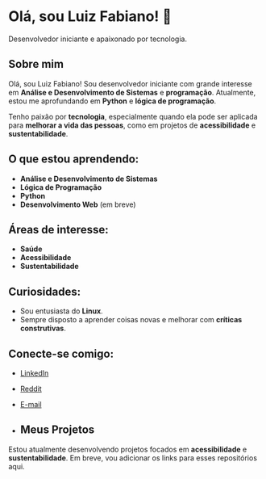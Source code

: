 # Olá, sou Luiz Fabiano! 👋
Desenvolvedor iniciante e apaixonado por tecnologia.

## Sobre mim
Olá, sou Luiz Fabiano! Sou desenvolvedor iniciante com grande interesse em **Análise e Desenvolvimento de Sistemas** e **programação**. Atualmente, estou me aprofundando em **Python** e **lógica de programação**. 

Tenho paixão por **tecnologia**, especialmente quando ela pode ser aplicada para **melhorar a vida das pessoas**, como em projetos de **acessibilidade** e **sustentabilidade**.

## O que estou aprendendo:
- **Análise e Desenvolvimento de Sistemas**
- **Lógica de Programação**
- **Python**
- **Desenvolvimento Web** (em breve)

## Áreas de interesse:
- **Saúde**
- **Acessibilidade**
- **Sustentabilidade**

## Curiosidades:
- Sou entusiasta do **Linux**.
- Sempre disposto a aprender coisas novas e melhorar com **críticas construtivas**.


## Conecte-se comigo:
- [LinkedIn](https://www.linkedin.com/in/luizfabianoclima)
- [Reddit](https://reddit.com/user/LuizFabianoCDL)
- [E-mail](mailto:fabianolfc0325@gmail.com)

- ## Meus Projetos
Estou atualmente desenvolvendo projetos focados em **acessibilidade** e **sustentabilidade**. Em breve, vou adicionar os links para esses repositórios aqui. 

